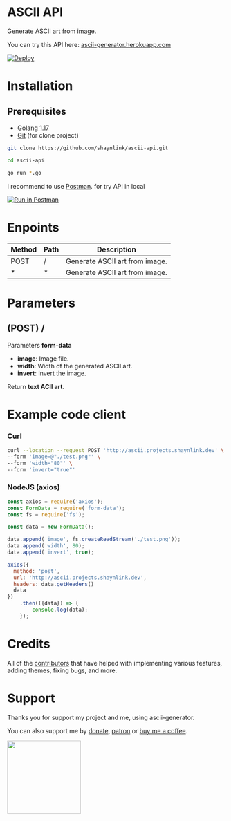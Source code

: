 # ASCII API

Generate ASCII art from image.

You can try this API here: [ascii-generator.herokuapp.com](https://ascii-generator.herokuapp.com)

[![Deploy](https://www.herokucdn.com/deploy/button.png)](https://heroku.com/deploy)

# Installation

## Prerequisites
 - [Golang 1.17](https://go.dev)
 - [Git](https://git-scm.com) (for clone project)

```bash
git clone https://github.com/shaynlink/ascii-api.git

cd ascii-api

go run *.go
```

I recommend to use [Postman](https://www.getpostman.com/). for try API in local

[![Run in Postman](https://run.pstmn.io/button.svg)](https://app.getpostman.com/run-collection/13569584-17e2f4bc-70b7-4ba2-b396-0731824bf3f5?action=collection%2Ffork&collection-url=entityId%3D13569584-17e2f4bc-70b7-4ba2-b396-0731824bf3f5%26entityType%3Dcollection%26workspaceId%3D55989dbd-cebe-4877-8076-f5843a8b1ddb)

# Enpoints

| Method | Path | Description |
| ------ | ---- | ----------- |
| POST | / | Generate ASCII art from image. |
| * | * | Generate ASCII art from image. |

# Parameters

## (POST) /
Parameters **form-data**
 - **image**: Image file.
 - **width**: Width of the generated ASCII art.
 - **invert**: Invert the image.

Return **text ACII art**.

# Example code client

### Curl

```bash
curl --location --request POST 'http://ascii.projects.shaynlink.dev' \
--form 'image=@"./test.png"' \
--form 'width="80"' \
--form 'invert="true"'
```

### NodeJS (axios)

```javascript
const axios = require('axios');
const FormData = require('form-data');
const fs = require('fs');

const data = new FormData();

data.append('image', fs.createReadStream('./test.png'));
data.append('width', 80);
data.append('invert', true);

axios({
  method: 'post',
  url: 'http://ascii.projects.shaynlink.dev',
  headers: data.getHeaders()
  data
})
    .then(({data}) => {
        console.log(data);
    });
```

# Credits
All of the [contributors](https://github.com/shaynlink/ascii-generator/graphs/contributors) that have helped with implementing various features, adding themes, fixing bugs, and more.

# Support
Thanks you for support my project and me, using ascii-generator.

You can also support me by [donate](https://paypal.me/shaynl4nk), [patron](https://www.patreon.com/shaynlink) or [buy me a coffee](https://www.buymeacoffee.com/shaynlink).

<a href="https://www.buymeacoffee.com/shaynlink"><img src="https://img.buymeacoffee.com/button-api/?text=Buy me a pizza&emoji=🍕&slug=shaynlink&button_colour=FFDD00&font_colour=000000&font_family=Arial&outline_colour=000000&coffee_colour=ffffff" width="170"></a>
